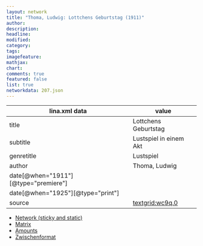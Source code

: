 ```yaml
---
layout: network
title: "Thoma, Ludwig: Lottchens Geburtstag (1911)"
author:
description:
headline:
modified:
category:
tags:
imagefeature: 
mathjax: 
chart: 
comments: true
featured: false
list: true
networkdata: 207.json
---
```

lina.xml data  | value
------------- | -------------
title|Lottchens Geburtstag
subtitle|Lustspiel in einem Akt
genretitle|Lustspiel
author|Thoma, Ludwig
date[@when="1911"][@type="premiere"]|
date[@when="1925"][@type="print"]|
source|[textgrid:wc9q.0](https://textgridlab.org/1.0/tgcrud-public/rest/textgrid:wc9q.0/data)



* [Network (sticky and static)](/network207)
* [Matrix](/matrix207)
* [Amounts](/amount207)
* [Zwischenformat](/lina207 )
